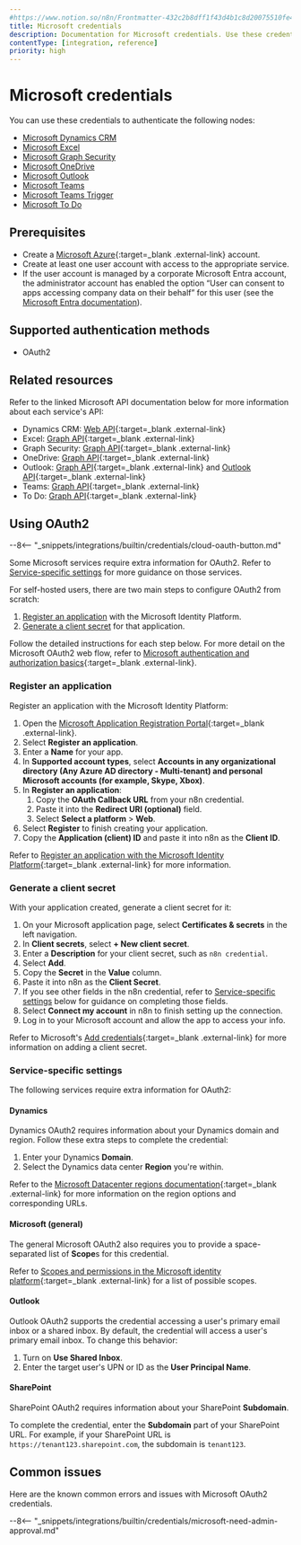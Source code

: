 ```yaml
---
#https://www.notion.so/n8n/Frontmatter-432c2b8dff1f43d4b1c8d20075510fe4
title: Microsoft credentials
description: Documentation for Microsoft credentials. Use these credentials to authenticate Microsoft in n8n, a workflow automation platform.
contentType: [integration, reference]
priority: high
---
```


# Microsoft credentials

You can use these credentials to authenticate the following nodes:

- [Microsoft Dynamics CRM](/integrations/builtin/app-nodes/n8n-nodes-base.microsoftdynamicscrm.md)
- [Microsoft Excel](/integrations/builtin/app-nodes/n8n-nodes-base.microsoftexcel.md)
- [Microsoft Graph Security](/integrations/builtin/app-nodes/n8n-nodes-base.microsoftgraphsecurity.md)
- [Microsoft OneDrive](/integrations/builtin/app-nodes/n8n-nodes-base.microsoftonedrive.md)
- [Microsoft Outlook](/integrations/builtin/app-nodes/n8n-nodes-base.microsoftoutlook.md)
- [Microsoft Teams](/integrations/builtin/app-nodes/n8n-nodes-base.microsoftteams.md)
- [Microsoft Teams Trigger](/integrations/builtin/trigger-nodes/n8n-nodes-base.microsoftteamstrigger.md)
- [Microsoft To Do](/integrations/builtin/app-nodes/n8n-nodes-base.microsofttodo.md)

## Prerequisites

- Create a [Microsoft Azure](https://azure.microsoft.com/){:target=_blank .external-link} account.
- Create at least one user account with access to the appropriate service.
- If the user account is managed by a corporate Microsoft Entra account, the administrator account has enabled the option “User can consent to apps accessing company data on their behalf” for this user (see the [Microsoft Entra documentation](https://learn.microsoft.com/en-us/entra/identity/enterprise-apps/grant-admin-consent)).

## Supported authentication methods

- OAuth2

## Related resources

Refer to the linked Microsoft API documentation below for more information about each service's API:

- Dynamics CRM: [Web API](https://learn.microsoft.com/en-us/power-apps/developer/data-platform/webapi/overview){:target=_blank .external-link}
- Excel: [Graph API](https://learn.microsoft.com/en-us/graph/api/resources/excel){:target=_blank .external-link}
- Graph Security: [Graph API](https://learn.microsoft.com/en-us/graph/api/overview){:target=_blank .external-link}
- OneDrive: [Graph API](https://learn.microsoft.com/en-us/onedrive/developer/rest-api/){:target=_blank .external-link}
- Outlook: [Graph API](https://learn.microsoft.com/en-us/graph/api/resources/mail-api-overview){:target=_blank .external-link} and [Outlook API](https://learn.microsoft.com/en-us/outlook/rest/reference){:target=_blank .external-link}
- Teams: [Graph API](https://learn.microsoft.com/en-us/graph/api/resources/teams-api-overview){:target=_blank .external-link}
- To Do: [Graph API](https://learn.microsoft.com/en-us/graph/todo-concept-overview){:target=_blank .external-link}

## Using OAuth2

--8<-- "_snippets/integrations/builtin/credentials/cloud-oauth-button.md"

Some Microsoft services require extra information for OAuth2. Refer to [Service-specific settings](#service-specific-settings) for more guidance on those services.

For self-hosted users, there are two main steps to configure OAuth2 from scratch:

1. [Register an application](#register-an-application) with the Microsoft Identity Platform.
2. [Generate a client secret](#generate-a-client-secret) for that application.

Follow the detailed instructions for each step below. For more detail on the Microsoft OAuth2 web flow, refer to [Microsoft authentication and authorization basics](https://learn.microsoft.com/en-us/graph/auth/auth-concepts){:target=_blank .external-link}. 

### Register an application

Register an application with the Microsoft Identity Platform:

1. Open the [Microsoft Application Registration Portal](https://aka.ms/appregistrations){:target=_blank .external-link}.
2. Select **Register an application**.
3. Enter a **Name** for your app.
4. In **Supported account types**, select **Accounts in any organizational directory (Any Azure AD directory - Multi-tenant) and personal Microsoft accounts (for example, Skype, Xbox)**.
5. In **Register an application**:
    1. Copy the **OAuth Callback URL** from your n8n credential.
    2. Paste it into the **Redirect URI (optional)** field.
    3. Select **Select a platform** > **Web**.
6. Select **Register** to finish creating your application.
7. Copy the **Application (client) ID** and paste it into n8n as the **Client ID**.

Refer to [Register an application with the Microsoft Identity Platform](https://learn.microsoft.com/en-us/graph/auth-register-app-v2){:target=_blank .external-link} for more information.

### Generate a client secret

With your application created, generate a client secret for it:

1. On your Microsoft application page, select **Certificates & secrets** in the left navigation.
1. In **Client secrets**, select **+ New client secret**.
1. Enter a **Description** for your client secret, such as `n8n credential`.
1. Select **Add**.
1. Copy the **Secret** in the **Value** column.
1. Paste it into n8n as the **Client Secret**.
1. If you see other fields in the n8n credential, refer to [Service-specific settings](#service-specific-settings) below for guidance on completing those fields.
1. Select **Connect my account** in n8n to finish setting up the connection.
1. Log in to your Microsoft account and allow the app to access your info.

Refer to Microsoft's [Add credentials](https://learn.microsoft.com/en-us/graph/auth-register-app-v2#add-credentials){:target=_blank .external-link} for more information on adding a client secret.

### Service-specific settings

The following services require extra information for OAuth2:

#### Dynamics

Dynamics OAuth2 requires information about your Dynamics domain and region. Follow these extra steps to complete the credential:

1. Enter your Dynamics **Domain**.
2. Select the Dynamics data center **Region** you're within.

Refer to the [Microsoft Datacenter regions documentation](https://learn.microsoft.com/en-us/power-platform/admin/new-datacenter-regions){:target=_blank .external-link} for more information on the region options and corresponding URLs.

#### Microsoft (general)

The general Microsoft OAuth2 also requires you to provide a space-separated list of **Scope**s for this credential.

Refer to [Scopes and permissions in the Microsoft identity platform](https://learn.microsoft.com/en-us/entra/identity-platform/scopes-oidc){:target=_blank .external-link} for a list of possible scopes.

#### Outlook

Outlook OAuth2 supports the credential accessing a user's primary email inbox or a shared inbox. By default, the credential will access a user's primary email inbox. To change this behavior:

1. Turn on **Use Shared Inbox**.
2. Enter the target user's UPN or ID as the **User Principal Name**.

#### SharePoint

SharePoint OAuth2 requires information about your SharePoint **Subdomain**.

To complete the credential, enter the **Subdomain** part of your SharePoint URL. For example, if your SharePoint URL is `https://tenant123.sharepoint.com`, the subdomain is `tenant123`.

## Common issues

Here are the known common errors and issues with Microsoft OAuth2 credentials.

--8<-- "_snippets/integrations/builtin/credentials/microsoft-need-admin-approval.md"
